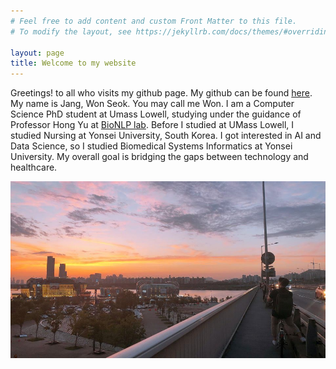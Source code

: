 ```yaml
---
# Feel free to add content and custom Front Matter to this file.
# To modify the layout, see https://jekyllrb.com/docs/themes/#overriding-theme-defaults

layout: page
title: Welcome to my website
---
```


Greetings! to all who visits my github page.
My github can be found [here](https://github.com/memy85). 
My name is Jang, Won Seok. You may call me Won. 
I am a Computer Science PhD student at Umass Lowell, studying under the guidance of Professor Hong Yu at [BioNLP lab](https://bio-nlp.org/).
Before I studied at UMass Lowell, I studied Nursing at Yonsei University, South Korea.
I got interested in AI and Data Science, so I studied Biomedical Systems Informatics at Yonsei University.
My overall goal is bridging the gaps between technology and healthcare.


<img src="pictures/i_dont_know_when.jpg">
 <!-- style="left;width:300px;height:310px"> -->
